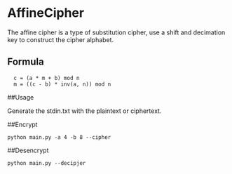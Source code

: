# AffineCipher
The affine cipher is a type of substitution cipher, use a shift and decimation key to construct the cipher alphabet.
## Formula

```
  c = (a * m + b) mod n
  m = ((c - b) * inv(a, n)) mod n
```

##Usage

Generate the stdin.txt with the plaintext or ciphertext.

##Encrypt

    python main.py -a 4 -b 8 --cipher

 ##Desencrypt

    python main.py --decipjer

